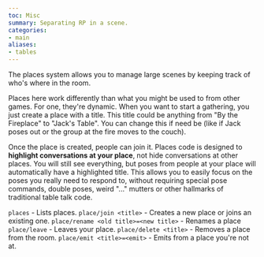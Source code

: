 ```yaml
---
toc: Misc
summary: Separating RP in a scene.
categories:
- main
aliases:
- tables
---
```

The places system allows you to manage large scenes by keeping track of who's where in the room.

Places here work differently than what you might be used to from other games.  For one, they're dynamic.  When you want to start a gathering, you just create a place with a title.  This title could be anything from "By the Fireplace" to "Jack's Table".     You can change this if need be (like if Jack poses out or the group at the fire moves to the couch).

Once the place is created, people can join it.   Places code is designed to **highlight conversations at your place**, not hide conversations at other places.  You will still see everything, but poses from people at your place will automatically have a highlighted title.   This allows you to easily focus on the poses you really need to respond to, without requiring special pose commands, double poses, weird "..." mutters or other hallmarks of traditional table talk code.


`places` - Lists places.
`place/join <title>` - Creates a new place or joins an existing one.
`place/rename <old title>=<new title>` - Renames a place
`place/leave` - Leaves your place.
`place/delete <title>` - Removes a place from the room.
`place/emit <title>=<emit>` - Emits from a place you're not at.